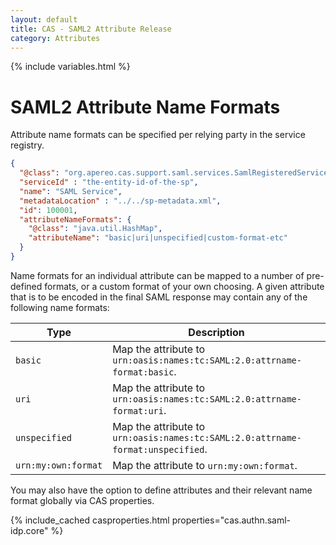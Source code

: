 ```yaml
---
layout: default
title: CAS - SAML2 Attribute Release
category: Attributes
---
```

{% include variables.html %}

# SAML2 Attribute Name Formats

Attribute name formats can be specified per relying party in the service registry.

```json
{
  "@class": "org.apereo.cas.support.saml.services.SamlRegisteredService",
  "serviceId" : "the-entity-id-of-the-sp",
  "name": "SAML Service",
  "metadataLocation" : "../../sp-metadata.xml",
  "id": 100001,
  "attributeNameFormats": {
    "@class": "java.util.HashMap",
    "attributeName": "basic|uri|unspecified|custom-format-etc"
  }
}
```

Name formats for an individual attribute can be mapped to a
number of pre-defined formats, or a custom format of your own choosing.
A given attribute that is to be encoded in the final SAML response
may contain any of the following name formats:

| Type                | Description                                                                     |
|---------------------|---------------------------------------------------------------------------------|
| `basic`             | Map the attribute to `urn:oasis:names:tc:SAML:2.0:attrname-format:basic`.       |
| `uri`               | Map the attribute to `urn:oasis:names:tc:SAML:2.0:attrname-format:uri`.         |
| `unspecified`       | Map the attribute to `urn:oasis:names:tc:SAML:2.0:attrname-format:unspecified`. |
| `urn:my:own:format` | Map the attribute to `urn:my:own:format`.                                       |

You may also have the option to define attributes and their relevant name format globally
via CAS properties. 

{% include_cached casproperties.html properties="cas.authn.saml-idp.core" %}
